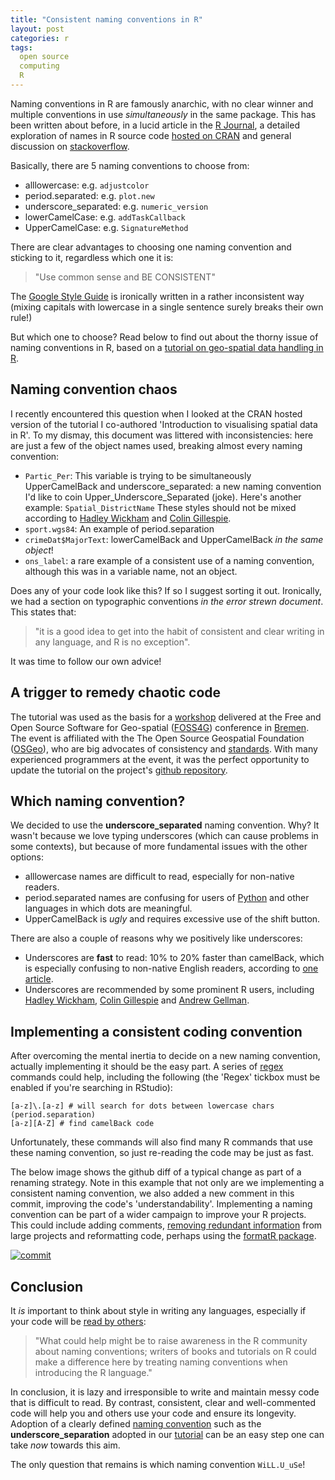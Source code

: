 ```yaml
---
title: "Consistent naming conventions in R"
layout: post
categories: r
tags: 
  open source
  computing
  R
---
```



Naming conventions in R are famously anarchic, with no clear winner and multiple conventions in use *simultaneously* in the same package. This has been written about before, in a lucid article in the [R Journal](http://journal.r-project.org/archive/2012-2/RJournal_2012-2_Baaaath.pdf), a detailed exploration of names in R source code [hosted on CRAN](http://cran.r-project.org/web/packages/rockchalk/vignettes/Rstyle.pdf) and general discussion on [stackoverflow](http://stackoverflow.com/questions/1944910/what-is-your-preferred-style-for-naming-variables-in-r).

Basically, there are 5 naming conventions to choose from:

-   alllowercase: e.g. `adjustcolor`
-   period.separated: e.g. `plot.new`
-   underscore\_separated: e.g. `numeric_version`
-   lowerCamelCase: e.g. `addTaskCallback`
-   UpperCamelCase: e.g. `SignatureMethod`

There are clear advantages to choosing one naming convention and sticking to it, regardless which one it is:

> "Use common sense and BE CONSISTENT"

The [Google Style Guide](https://google-styleguide.googlecode.com/svn/trunk/Rguide.xml) is ironically written in a rather inconsistent way (mixing capitals with lowercase in a single sentence surely breaks their own rule!)

But which one to choose? Read below to find out about the thorny issue
of naming conventions in R, based on a [tutorial on geo-spatial data handling
in R](https://github.com/Robinlovelace/Creating-maps-in-R/raw/master/intro-spatial-rl.pdf).

<!--more-->

Naming convention chaos
-----------------------

I recently encountered this question when I looked at the CRAN hosted version of the tutorial I co-authored 'Introduction to visualising spatial data in R'. To my dismay, this document was littered with inconsistencies: here are just a few of the object names used, breaking almost every naming convention:

-   `Partic_Per`: This variable is trying to be simultaneously UpperCamelBack and underscore\_separated: a new naming convention I'd like to coin Upper\_Underscore\_Separated (joke). Here's another example: `Spatial_DistrictName` These styles should not be mixed according to [Hadley Wickham](http://adv-r.had.co.nz/Style.html) and [Colin Gillespie](http://csgillespie.wordpress.com/2010/11/23/r-style-guide/).
-   `sport.wgs84`: An example of period.separation
-   `crimeDat$MajorText`: lowerCamelBack and UpperCamelBack *in the same object*!
-   `ons_label`: a rare example of a consistent use of a naming convention, although this was in a variable name, not an object.

Does any of your code look like this? If so I suggest sorting it out. Ironically, we had a section on typographic conventions *in the error strewn document*. This states that:

> "it is a good idea to get into the habit of consistent and clear writing in any language, and R is no exception".

It was time to follow our own advice!

A trigger to remedy chaotic code
--------------------------------

The tutorial was used as the basis for a [workshop](http://foss4g-e.org/content/using-r-command-line-gis) delivered at the Free and Open Source Software for Geo-spatial ([FOSS4G](http://foss4g.org/)) conference in [Bremen](http://foss4g-e.org/). The event is affiliated with the The Open Source Geospatial Foundation ([OSGeo](http://www.osgeo.org/)), who are big advocates of consistency and [standards](http://live.osgeo.org/en/standards/standards.html). With many experienced programmers at the event, it was the perfect opportunity to update the tutorial on the project's [github repository](https://github.com/Robinlovelace/Creating-maps-in-R).

Which naming convention?
------------------------

We decided to use the **underscore\_separated** naming convention. Why? It wasn't because we love typing underscores (which can cause problems in some contexts), but because of more fundamental issues with the other options:

-   alllowercase names are difficult to read, especially for non-native readers.
-   period.separated names are confusing for users of [Python](http://python4astronomers.github.io/python/objects.html) and other languages in which dots are meaningful.
-   UpperCamelBack is *ugly* and requires excessive use of the shift button.

There are also a couple of reasons why we positively like underscores:

-   Underscores are **fast** to read: 10% to 20% faster than camelBack, which is especially confusing to non-native English readers, according to [one article](http://whathecode.wordpress.com/2011/02/10/camelcase-vs-underscores-scientific-showdown/).
-   Underscores are recommended by some prominent R users, including [Hadley Wickham](http://adv-r.had.co.nz/Style.html), [Colin Gillespie](http://csgillespie.wordpress.com/2010/11/23/r-style-guide/) and [Andrew Gellman](http://andrewgelman.com/2012/08/28/migrating-from-dot-to-underscore/).

Implementing a consistent coding convention
-------------------------------------------

After overcoming the mental inertia to decide on a new naming convention, actually implementing it should be the easy part. A series of [regex](http://robinlovelace.net/r/2014/04/14/regex-in-R-RStudio.html) commands could help, including the following (the 'Regex' tickbox must be enabled if you're searching in RStudio):

    [a-z]\.[a-z] # will search for dots between lowercase chars (period.separation)
    [a-z][A-Z] # find camelBack code

Unfortunately, these commands will also find many R commands that use these naming convention, so just re-reading the code may be just as fast.

The below image shows the github diff of a typical change as part of a renaming strategy. Note in this example that not only are we implementing a consistent naming convention, we also added a new comment in this commit, improving the code's 'understandability'. Implementing a naming convention can be part of a wider campaign to improve your R projects. This could include adding comments, [removing redundant information](http://robinlovelace.net/r/2014/06/25/pruning-a-giant-gh-repo.html) from large projects and reformatting code, perhaps using the [formatR package](http://cran.r-project.org/web/packages/formatR/index.html).

[![commit](https://dl.dropboxusercontent.com/u/15008199/img/r_style.png)](https://github.com/Robinlovelace/Creating-maps-in-R/commit/b6729590a5c9bbf3f4e5332c46e57c732412345c)

Conclusion
----------

It *is* important to think about style in writing any languages, especially if your code will be [read by others](http://journal.r-project.org/archive/2012-2/RJournal_2012-2_Baaaath.pdf):

> "What could help might be to raise awareness in the R community about naming conventions; writers of books and tutorials on R could make a difference here by treating naming conventions when introducing the R language."

In conclusion, it is lazy and irresponsible to write and maintain messy code that is difficult to read. By contrast, consistent, clear and well-commented code will help you and others use your code and ensure its longevity. Adoption of a clearly defined [naming convention](http://en.wikipedia.org/wiki/Naming_convention_%28programming%29) such as the **underscore\_separation** adopted in our [tutorial](https://github.com/Robinlovelace/Creating-maps-in-R/raw/master/intro-spatial-rl.pdf) can be an easy step one can take *now* towards this aim.

The only question that remains is which naming convention `WiLL.U_uSe`!
